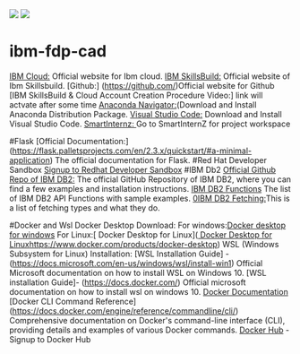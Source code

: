 <img src ="https://github.com/baiju012/ibm-fdp-cad/assets/111991510/c54026bb-a93d-4f21-abbd-bdee59bc20e4">
<img src ="https://github.com/baiju012/ibm-fdp-cad/assets/111991510/ba293749-10f8-4607-8c67-973818f866bb">




# ibm-fdp-cad
[IBM Cloud:]([https://github.com](https://cloud.ibm.com/login)) Official website for Ibm cloud.
[IBM SkillsBuild:]([https://github.com](https://www.ibm.com/academic/home)) Official website of Ibm Skillsbuild.
[Github:] (https://github.com/)Official website for Github
[IBM SkillsBuild & Cloud Account Creation Procedure Video:] link will actvate after some time
[Anaconda Navigator:](https://www.anaconda.com/download)(Download and Install Anaconda Distribution Package.
[Visual Studio Code:](https://code.visualstudio.com/)  Download and Install Visual Studio Code.
[SmartInternz: ](https://smartinternz.com/educator-login) Go to SmartInternZ for project workspace

#Flask
[Official Documentation:] (https://flask.palletsprojects.com/en/2.3.x/quickstart/#a-minimal-application) The official documentation for Flask.
#Red Hat Developer Sandbox
[Signup to Redhat Developer Sandbox](https://developers.redhat.com/developer-sandbox)
#IBM Db2
[Official Github Repo of IBM DB2:](https://github.com/ibmdb/python-ibmdb) The official GitHub Repository of IBM DB2, where you can find a few examples and installation instructions.
[IBM DB2 Functions](https://github.com/ibmdb/python-ibmdb/wiki/APIs)  The list of IBM DB2 API Functions with sample examples.
[0IBM DB2 Fetching:](https://www.ibm.com/docs/en/dscp/10.1.0?topic=db-fetching-rows-columns-from-result-sets)This is a list of fetching types and what they do.

#Docker and Wsl
Docker Desktop Download:
 For windows:[Docker desktop for windows](https://www.docker.com/products/docker-desktop)
 For Linux:[ Docker Desktop for Linux]([ Docker Desktop for Linux](https://www.docker.com/products/docker-desktop)https://www.docker.com/products/docker-desktop)
 WSL (Windows Subsystem for Linux) Installation:
 [WSL Installation Guide] -(https://docs.microsoft.com/en-us/windows/wsl/install-win1) Official Microsoft documentation on how to install WSL on Windows 10.
[WSL installation Guide]- (https://docs.docker.com/) Official microsoft documentation on how to install 
wsl on windows 10.
[Docker Documentation ](https://docs.docker.com/)
[Docker CLI Command Reference] (https://docs.docker.com/engine/reference/commandline/cli/) Comprehensive documentation on Docker's command-line interface (CLI), providing details and examples of various Docker commands.
[Docker Hub](https://hub.docker.com/) - Signup to Docker Hub








 
